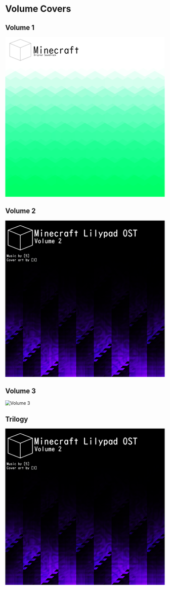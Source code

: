 
# Volume Covers
## Volume 1
![Volume 1](https://raw.githubusercontent.com/Lylythii/MinecraftLilyPadOST/main/assets/minecraft/sounds/music/lilypad/volume_1/cover-1.png)

## Volume 2
![Volume 2](https://raw.githubusercontent.com/Lylythii/MinecraftLilyPadOST/main/assets/minecraft/sounds/music/lilypad/volume_2/cover-2.png)

## Volume 3
![Volume 3](https://raw.githubusercontent.com/Lylythii/MinecraftLilyPadOST/main/assets/minecraft/sounds/music/lilypad/volume_3/cover-3.png)

## Trilogy
![Trilogy](https://raw.githubusercontent.com/Lylythii/MinecraftLilyPadOST/main/pack.png)
